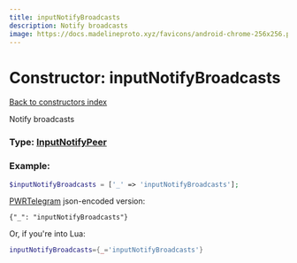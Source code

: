 ```yaml
---
title: inputNotifyBroadcasts
description: Notify broadcasts
image: https://docs.madelineproto.xyz/favicons/android-chrome-256x256.png
---
```

# Constructor: inputNotifyBroadcasts  
[Back to constructors index](index.md)



Notify broadcasts




### Type: [InputNotifyPeer](../types/InputNotifyPeer.md)


### Example:

```php
$inputNotifyBroadcasts = ['_' => 'inputNotifyBroadcasts'];
```  

[PWRTelegram](https://pwrtelegram.xyz) json-encoded version:

```
{"_": "inputNotifyBroadcasts"}
```


Or, if you're into Lua:

```lua
inputNotifyBroadcasts={_='inputNotifyBroadcasts'}

```


